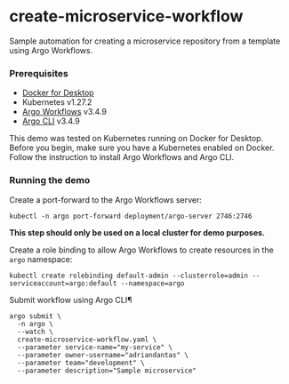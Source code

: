 # create-microservice-workflow

Sample automation for creating a microservice repository from a template using Argo Workflows.

### Prerequisites

- [Docker for Desktop](https://www.docker.com/products/docker-desktop/)
- Kubernetes v1.27.2
- [Argo Workflows](https://argoproj.github.io/argo-workflows/) v3.4.9
- [Argo CLI](https://argoproj.github.io/argo-workflows/walk-through/argo-cli/) v3.4.9

This demo was tested on Kubernetes running on Docker for Desktop. Before you begin, make sure you have a Kubernetes
enabled on Docker. Follow the instruction to install Argo Workflows and Argo CLI.

### Running the demo
Create a port-forward to the Argo Workflows server:
```shell
kubectl -n argo port-forward deployment/argo-server 2746:2746
```

**This step should only be used on a local cluster for demo purposes.**

Create a role binding to allow Argo Workflows to create resources in the `argo` namespace:
```shell
kubectl create rolebinding default-admin --clusterrole=admin --serviceaccount=argo:default --namespace=argo
```

Submit workflow using Argo CLI¶
```shell
argo submit \
  -n argo \
  --watch \
  create-microservice-workflow.yaml \
  --parameter service-name="my-service" \
  --parameter owner-username="adriandantas" \
  --parameter team="development" \
  --parameter description="Sample microservice"
```

